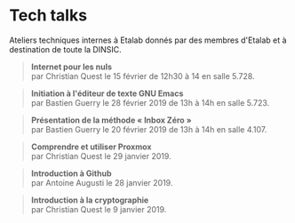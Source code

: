 # Tech talks

Ateliers techniques internes à Etalab donnés par des membres d'Etalab
et à destination de toute la DINSIC.

> **Internet pour les nuls**<br/> par Christian Quest le 15 février de
> 12h30 à 14 en salle 5.728.

> **Initiation à l'éditeur de texte GNU Emacs**<br/> par Bastien
> Guerry le 28 février 2019 de 13h à 14h en salle 5.723.

> **Présentation de la méthode « Inbox Zéro »**<br/> par Bastien
> Guerry le 20 février 2019 de 13h à 14h en salle 4.107.

> **Comprendre et utiliser Proxmox**<br/> par Christian Quest le 29
> janvier 2019.

> **Introduction à Github**<br/> par Antoine Augusti le 28 janvier
> 2019.

> **Introduction à la cryptographie**<br/> par Christian Quest le 9
> janvier 2019.
